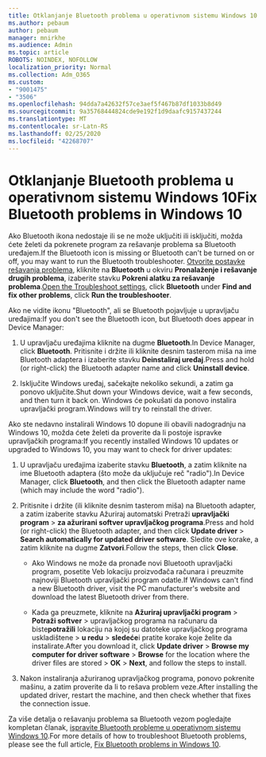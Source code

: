 ```yaml
---
title: Otklanjanje Bluetooth problema u operativnom sistemu Windows 10
ms.author: pebaum
author: pebaum
manager: mnirkhe
ms.audience: Admin
ms.topic: article
ROBOTS: NOINDEX, NOFOLLOW
localization_priority: Normal
ms.collection: Adm_O365
ms.custom:
- "9001475"
- "3506"
ms.openlocfilehash: 94dda7a42632f57ce3aef5f467b87df1033b8d49
ms.sourcegitcommit: 9a35768444824cde9e192f1d9daafc9157437244
ms.translationtype: MT
ms.contentlocale: sr-Latn-RS
ms.lasthandoff: 02/25/2020
ms.locfileid: "42268707"
---
```

# <a name="fix-bluetooth-problems-in-windows-10"></a><span data-ttu-id="363db-102">Otklanjanje Bluetooth problema u operativnom sistemu Windows 10</span><span class="sxs-lookup"><span data-stu-id="363db-102">Fix Bluetooth problems in Windows 10</span></span>

<span data-ttu-id="363db-103">Ako Bluetooth ikona nedostaje ili se ne može uključiti ili isključiti, možda ćete želeti da pokrenete program za rešavanje problema sa Bluetooth uređajem.</span><span class="sxs-lookup"><span data-stu-id="363db-103">If the Bluetooth icon is missing or Bluetooth can't be turned on or off, you may want to run the Bluetooth troubleshooter.</span></span> <span data-ttu-id="363db-104">[Otvorite postavke rešavanja problema](ms-settings:troubleshoot), kliknite na **Bluetooth** u okviru **Pronalaženje i rešavanje drugih problema**, izaberite stavku **Pokreni alatku za rešavanje problema**.</span><span class="sxs-lookup"><span data-stu-id="363db-104">[Open the Troubleshoot settings](ms-settings:troubleshoot), click **Bluetooth** under **Find and fix other problems**, click **Run the troubleshooter**.</span></span>

<span data-ttu-id="363db-105">Ako ne vidite ikonu "Bluetooth", ali se Bluetooth pojavljuje u upravljaču uređajima:</span><span class="sxs-lookup"><span data-stu-id="363db-105">If you don't see the Bluetooth icon, but Bluetooth does appear in Device Manager:</span></span>

1. <span data-ttu-id="363db-106">U upravljaču uređajima kliknite na dugme **Bluetooth**.</span><span class="sxs-lookup"><span data-stu-id="363db-106">In Device Manager, click **Bluetooth**.</span></span> <span data-ttu-id="363db-107">Pritisnite i držite ili kliknite desnim tasterom miša na ime Bluetooth adaptera i izaberite stavku **Deinstaliraj uređaj**.</span><span class="sxs-lookup"><span data-stu-id="363db-107">Press and hold (or right-click) the Bluetooth adapter name and click **Uninstall device**.</span></span>

2. <span data-ttu-id="363db-108">Isključite Windows uređaj, sačekajte nekoliko sekundi, a zatim ga ponovo uključite.</span><span class="sxs-lookup"><span data-stu-id="363db-108">Shut down your Windows device, wait a few seconds, and then turn it back on.</span></span> <span data-ttu-id="363db-109">Windows će pokušati da ponovo instalira upravljački program.</span><span class="sxs-lookup"><span data-stu-id="363db-109">Windows will try to reinstall the driver.</span></span>

<span data-ttu-id="363db-110">Ako ste nedavno instalirali Windows 10 dopune ili obavili nadogradnju na Windows 10, možda ćete želeti da proverite da li postoje ispravke upravljačkih programa:</span><span class="sxs-lookup"><span data-stu-id="363db-110">If you recently installed Windows 10 updates or upgraded to Windows 10, you may want to check for driver updates:</span></span>

1. <span data-ttu-id="363db-111">U upravljaču uređajima izaberite stavku **Bluetooth**, a zatim kliknite na ime Bluetooth adaptera (što može da uključuje reč "radio").</span><span class="sxs-lookup"><span data-stu-id="363db-111">In Device Manager, click **Bluetooth**, and then click the Bluetooth adapter name (which may include the word "radio").</span></span>

2. <span data-ttu-id="363db-112">Pritisnite i držite (ili kliknite desnim tasterom miša) na Bluetooth adapter, a zatim izaberite stavku Ažuriraj automatski Pretraži **upravljački program** > **za ažurirani softver upravljačkog programa**.</span><span class="sxs-lookup"><span data-stu-id="363db-112">Press and hold (or right-click) the Bluetooth adapter, and then click **Update driver** > **Search automatically for updated driver software**.</span></span> <span data-ttu-id="363db-113">Sledite ove korake, a zatim kliknite na dugme **Zatvori**.</span><span class="sxs-lookup"><span data-stu-id="363db-113">Follow the steps, then click **Close**.</span></span>

      - <span data-ttu-id="363db-114">Ako Windows ne može da pronađe novi Bluetooth upravljački program, posetite Veb lokaciju proizvođača računara i preuzmite najnoviji Bluetooth upravljački program odatle.</span><span class="sxs-lookup"><span data-stu-id="363db-114">If Windows can't find a new Bluetooth driver, visit the PC manufacturer's website and download the latest Bluetooth driver from there.</span></span>

    - <span data-ttu-id="363db-115">Kada ga preuzmete, kliknite na **Ažuriraj upravljački program** > **Potraži softver** > upravljačkog programa na računaru da biste**potražili** lokaciju na kojoj su datoteke upravljačkog programa uskladištene > **u redu** > **sledeće**i pratite korake koje želite da instalirate.</span><span class="sxs-lookup"><span data-stu-id="363db-115">After you download it, click **Update driver** > **Browse my computer for driver software** > **Browse** for the location where the driver files are stored > **OK** > **Next**, and follow the steps to install.</span></span>

3. <span data-ttu-id="363db-116">Nakon instaliranja ažuriranog upravljačkog programa, ponovo pokrenite mašinu, a zatim proverite da li to rešava problem veze.</span><span class="sxs-lookup"><span data-stu-id="363db-116">After installing the updated driver, restart the machine, and then check whether that fixes the connection issue.</span></span>

<span data-ttu-id="363db-117">Za više detalja o rešavanju problema sa Bluetooth vezom pogledajte kompletan članak, [ispravite Bluetooth probleme u operativnom sistemu Windows 10](https://support.microsoft.com/help/14169/windows-10-fix-bluetooth-problems).</span><span class="sxs-lookup"><span data-stu-id="363db-117">For more details of how to troubleshoot Bluetooth problems, please see the full article, [Fix Bluetooth problems in Windows 10](https://support.microsoft.com/help/14169/windows-10-fix-bluetooth-problems).</span></span>

